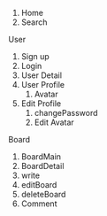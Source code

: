 1. Home
2. Search

User

1. Sign up
2. Login
3. User Detail
4. User Profile
   1. Avatar
5. Edit Profile
   1. changePassword
   2. Edit Avatar

Board

1. BoardMain
2. BoardDetail
3. write
4. editBoard
5. deleteBoard
6. Comment


